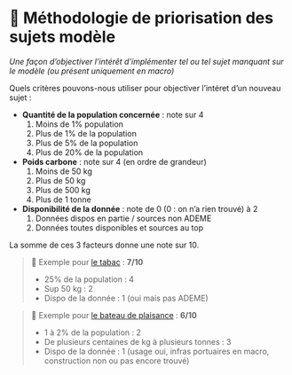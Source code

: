 # 🎨 Méthodologie de priorisation des sujets modèle

*Une façon d’objectiver l’intérêt d’implémenter tel ou tel sujet manquant sur le modèle (ou présent uniquement en macro)*

Quels critères pouvons-nous utiliser pour objectiver l’intéret d’un nouveau sujet :

- **Quantité de la population concernée** : note sur 4
    1. Moins de 1% population
    2. Plus de 1% de la population
    3. Plus de 5% de la population
    4. Plus de 20% de la population
- **Poids carbone** : note sur 4 (en ordre de grandeur)
    1. Moins de 50 kg
    2. Plus de 50 kg
    3. Plus de 500 kg
    4. Plus de 1 tonne
- **Disponibilité de la donnée** : note de 0 (0 : on n’a rien trouvé) à 2
    1. Données dispos en partie / sources non ADEME
    2. Données toutes disponibles et sources au top

La somme de ces 3 facteurs donne une note sur 10.

> 🚬 Exemple pour [le tabac](https://github.com/incubateur-ademe/nosgestesclimat/issues/135) : **7/10**
> 
> - 25% de la population : 4
> - Sup 50 kg : 2
> - Dispo de la donnée : 1 (oui mais pas ADEME)

> 🚤 Exemple pour [le bateau de plaisance](https://github.com/incubateur-ademe/nosgestesclimat/issues/1981) : **6/10**
>
> - 1 à 2% de la population : 2
> - De plusieurs centaines de kg à plusieurs tonnes : 3
> - Dispo de la donnée : 1 (usage oui, infras portuaires en macro, construction non ou pas encore trouvé)
